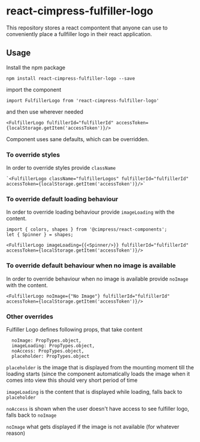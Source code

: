 # react-cimpress-fulfiller-logo

This repository stores a react compontent that anyone can use to conveniently place a fullfiller logo in their react application.

## Usage

Install the npm package

`npm install react-cimpress-fulfiller-logo --save`

import the component

`import FulfillerLogo from 'react-cimpress-fulfiller-logo'`

and then use wherever needed

`<FulfillerLogo fulfillerId="fulfillerId" accessToken={localStorage.getItem('accessToken')}/>`

Component uses sane defaults, which can be overridden.

### To override styles

In order to override styles provide `className`

    `<FulfillerLogo className="fulfillerLogos" fulfillerId="fulfillerId" accessToken={localStorage.getItem('accessToken')}/>`

### To override default loading behaviour

In order to override loading behaviour provide `imageLoading` with the content.

    import { colors, shapes } from '@cimpress/react-components';
    let { Spinner } = shapes;

    <FulfillerLogo imageLoading={{<Spinner/>}} fulfillerId="fulfillerId" accessToken={localStorage.getItem('accessToken')}/>

### To override default behaviour when no image is available

In order to override behaviour when no image is available provide `noImage` with the content.

    <FulfillerLogo noImage={"No Image"} fulfillerId="fulfillerId" accessToken={localStorage.getItem('accessToken')}/>


### Other overrides

Fulfiller Logo defines following props, that take content

      noImage: PropTypes.object,
      imageLoading: PropTypes.object,
      noAccess: PropTypes.object,
      placeholder: PropTypes.object

`placeholder` is the image that is displayed from the mounting moment till the loading starts (since the component automatically loads the image when it comes into view this should very short period of time

`imageLoading` is the content that is displayed while loading, falls back to `placeholder`

`noAccess` is shown when the user doesn't have access to see fulfiller logo, falls back to `noImage`

`noImage` what gets displayed if the image is not available (for whatever reason)
